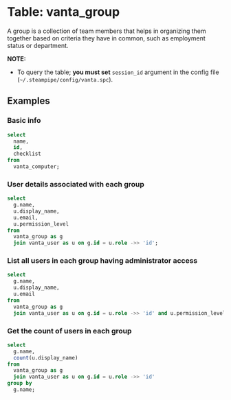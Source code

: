 # Table: vanta_group

A group is a collection of team members that helps in organizing them together based on criteria they have in common, such as employment status or department.

**NOTE:**

- To query the table; **you must set** `session_id` argument in the config file (`~/.steampipe/config/vanta.spc`).

## Examples

### Basic info

```sql
select
  name,
  id,
  checklist
from
  vanta_computer;
```

### User details associated with each group

```sql
select
  g.name,
  u.display_name,
  u.email,
  u.permission_level
from
  vanta_group as g
  join vanta_user as u on g.id = u.role ->> 'id';
```

### List all users in each group having administrator access

```sql
select
  g.name,
  u.display_name,
  u.email
from
  vanta_group as g
  join vanta_user as u on g.id = u.role ->> 'id' and u.permission_level = 'Admin';
```

### Get the count of users in each group

```sql
select
  g.name,
  count(u.display_name)
from
  vanta_group as g
  join vanta_user as u on g.id = u.role ->> 'id'
group by
  g.name;
```
